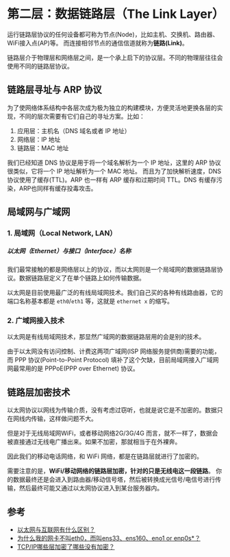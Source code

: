 # 第二层：数据链路层（The Link Layer）

运行链路层协议的任何设备都可称为节点(Node)，比如主机、交换机、路由器、WiFi接入点(AP)等。
而连接相邻节点的通信信道就称为**链路(Link)**。

链路层介于物理层和网络层之间，是一个承上启下的协议层。不同的物理层往往会使用不同的链路层协议。


## 链路层寻址与 ARP 协议

为了使网络体系结构中各层次成为极为独立的构建模块，方便灵活地更换各层的实现，不同的层次需要有它们自己的寻址方案。比如：

1. 应用层：主机名（DNS 域名或者 IP 地址）
2. 网络层：IP 地址
3. 链路层：MAC 地址

我们已经知道 DNS 协议是用于将一个域名解析为一个 IP 地址，这里的 ARP 协议很类似，它将一个 IP 地址解析为一个 MAC 地址。
而且为了加快解析速度，DNS 协议使用了缓存(TTL)。ARP 也一样有 ARP 缓存和过期时间 TTL。DNS 有缓存污染，ARP也同样有缓存投毒攻击。



## 局域网与广域网

### 1. 局域网（Local Network, LAN）

##### 以太网（Ethernet）与接口（Interface）名称

我们最常接触的都是网络层以上的协议，而以太网则是一个局域网的数据链路层协议。数据链路层定义了在单个链路上如何传输数据。

以太网是目前使用最广泛的有线局域网技术。我们自己买的各种有线路由器，它的端口名称基本都是 `eth0`/`eth1` 等，这就是 `ethernet x` 的缩写。

### 2. 广域网接入技术

以太网是有线局域网技术，那显然广域网的数据链路层用的会是别的技术。


由于以太网没有访问控制、计费这两项广域网(ISP 网络服务提供商)需要的功能，而 PPP 协议(Point-to-Point Protocol) 填补了这个欠缺，目前局域网接入广域网网最常用的是 PPPoE(PPP over Ethernet) 协议。


## 链路层加密技术

以太网协议以网线为传输介质，没有考虑过窃听，也就是说它是不加密的。数据只在网线内传输，这样做问题不大。

但是对于无线局域网WiFi，或者移动网络2G/3G/4G 而言，就不一样了，数据会被直接通过无线电广播出来。如果不加密，那就相当于在外裸奔。

因此我们的移动电话网络，和 WiFi 网络，都是在链路层就进行了加密的。

需要注意的是，**WiFi/移动网络的链路层加密，针对的只是无线电这一段链路**。
你的数据最终还是会进入到路由器/移动信号塔，然后被转换成光信号/电信号进行传输，然后最终可能又通过以太网协议进入到某台服务器内。


## 参考

- [以太网与互联网有什么区别？](https://www.zhihu.com/question/19918493)
- [为什么我的网卡不叫eth0，而叫ens33、ens160、eno1 or enp0s*？](https://blog.csdn.net/bigbaojian/article/details/86714248)
- [TCP/IP哪些层加密了哪些没有加密？](https://www.zhihu.com/question/52105092)
